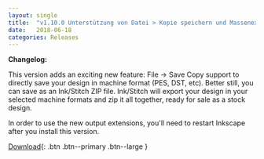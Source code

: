 ```yaml
---
layout: single
title:  "v1.10.0 Unterstützung von Datei > Kopie speichern und Massenexport"
date:   2018-06-18
categories: Releases
---
```

**Changelog:**

This version adds an exciting new feature: File -> Save Copy support to
directly save your design in machine format (PES, DST, etc).  Better still,
you can save as an Ink/Stitch ZIP file.  Ink/Stitch will export your design
in your selected machine formats and zip it all together, ready for sale
as a stock design.

In order to use the new output extensions, you'll need to restart Inkscape
after you install this version.

[Download](https://github.com/lexelby/inkstitch/releases/tag/v1.10.0){: .btn .btn--primary .btn--large }
